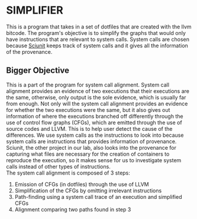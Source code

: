 # SIMPLIFIER #

This is a program that takes in a set of dotfiles that are created with the llvm bitcode.
The program's objective is to simplify the graphs that would only have instructions that are relevant to system calls. System calls are chosen because [Sciunit](sciunit.run) keeps track of system calls and it gives all the information of the provenance.

## Bigger Objective ##

This is a part of the program for system call alignment. System call alignment provides an evidence of two executions that their executions are the same, otherwise, only output is the sole evidence, which is usually far from enough.
Not only will the system call alignment provides an evidence for whether the two executions were the same, but it also gives out information of where the executions branched off differently through the use of control flow graphs (CFGs), which are emitted through the use of source codes and LLVM. This is to help user detect the cause of the differences. 
We use system calls as the instructions to look into because system calls are instructions that provides information of provenance. Sciunit, the other project in our lab, also looks into the provenance for capturing what files are necessary for the creation of containers to reproduce the execution, so it makes sense for us to investigate system calls instead of other types of instructions.  
The system call alignment is composed of 3 steps:
1. Emission of CFGs (in dotfiles) through the use of LLVM 
2. Simplification of the CFGs by omitting irrelevant instructions 
3. Path-finding using a system call trace of an execution and simplified CFGs
4. Alignment comparing two paths found in step 3


